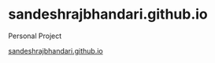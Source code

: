 # sandeshrajbhandari.github.io
Personal Project

[sandeshrajbhandari.github.io](https://sandeshrajbhandari.github.io/)
